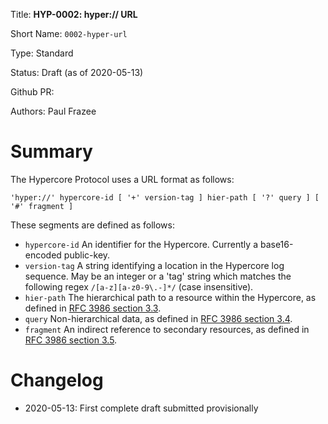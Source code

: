 Title: **HYP-0002: hyper:// URL**

Short Name: `0002-hyper-url`

Type: Standard

Status: Draft (as of 2020-05-13)

Github PR:

Authors: Paul Frazee


# Summary
[summary]: #summary

The Hypercore Protocol uses a URL format as follows:

```
'hyper://' hypercore-id [ '+' version-tag ] hier-path [ '?' query ] [ '#' fragment ]
```

These segments are defined as follows:

 - `hypercore-id` An identifier for the Hypercore. Currently a base16-encoded public-key.
 - `version-tag` A string identifying a location in the Hypercore log sequence. May be an integer or a 'tag' string which matches the following regex `/[a-z][a-z0-9\.-]*/` (case insensitive).
 - `hier-path` The hierarchical path to a resource within the Hypercore, as defined in [RFC 3986 section 3.3](https://tools.ietf.org/html/rfc3986#section-3.3).
 - `query` Non-hierarchical data, as defined in [RFC 3986 section 3.4](https://tools.ietf.org/html/rfc3986#section-3.4).
 - `fragment` An indirect reference to secondary resources, as defined in [RFC 3986 section 3.5](https://tools.ietf.org/html/rfc3986#section-3.5).

# Changelog
[changelog]: #changelog

- 2020-05-13: First complete draft submitted provisionally
